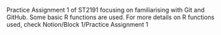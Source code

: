 Practice Assignment 1 of ST2191 focusing on familiarising with Git and GitHub. 
Some basic R functions are used. 
For more details on R functions used, check Notion/Block 1/Practice Assignment 1
